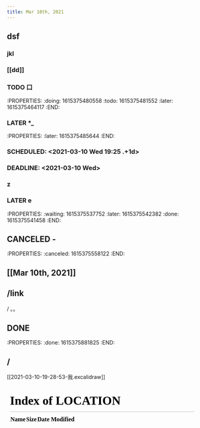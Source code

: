 ```yaml
---
title: Mar 10th, 2021
---
```


## dsf
### jkl
### [[dd]]
### TODO 口
:PROPERTIES:
:doing: 1615375480558
:todo: 1615375481552
:later: 1615375464117
:END:
### LATER *_
:PROPERTIES:
:later: 1615375485644
:END:
### SCHEDULED: <2021-03-10 Wed 19:25 .+1d>
### DEADLINE: <2021-03-10 Wed>
### z
### LATER e
:PROPERTIES:
:waiting: 1615375537752
:later: 1615375542382
:done: 1615375541458
:END:
## CANCELED -
:PROPERTIES:
:canceled: 1615375558122
:END:
## [[Mar 10th, 2021]]
## /link 
/ ｡。
## DONE 
:PROPERTIES:
:done: 1615375881825
:END:
## /
[[2021-03-10-19-28-53-我.excalidraw]]
<iframe class="draw-iframe" src="/#/draw?file=2021-03-10-19-28-53-我.excalidraw" width="100%" height="400" frameborder="0" allowfullscreen></iframe>
